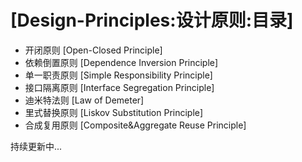 # [Design-Principles:设计原则:目录]
- 开闭原则 [Open-Closed Principle]
- 依赖倒置原则 [Dependence Inversion Principle]
- 单一职责原则 [Simple Responsibility Principle]
- 接口隔离原则 [Interface Segregation Principle]
- 迪米特法则 [Law of Demeter]
- 里式替换原则 [Liskov Substitution Principle]
- 合成复用原则 [Composite&Aggregate Reuse Principle]

持续更新中...